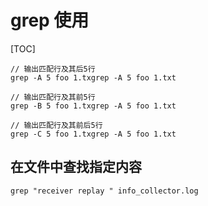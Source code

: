# grep 使用

[TOC]



```
// 输出匹配行及其后5行
grep -A 5 foo 1.txgrep -A 5 foo 1.txt

// 输出匹配行及其前5行
grep -B 5 foo 1.txgrep -A 5 foo 1.txt

// 输出匹配行及其前后5行
grep -C 5 foo 1.txgrep -A 5 foo 1.txt
```


## 在文件中查找指定内容

```
grep "receiver replay " info_collector.log
```